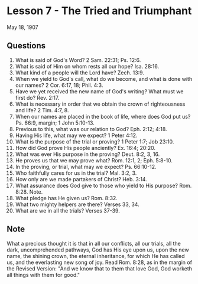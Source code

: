 # Lesson 7 - The Tried and Triumphant
May 18, 1907

## Questions

1. What is said of God's Word? 2 Sam. 22:31; Ps. 12:6.
2. What is said of Him on whom rests all our hope? Isa. 28:16.
3. What kind of a people will the Lord have? Zech. 13:9.
4. When we yield to God's call, what do we become, and what is done with our names? 2 Cor. 6:17, 18; Phil. 4:3.
5. Have we yet received the new name of God's writing? What must we first do? Rev. 2:17.
6. What is necessary in order that we obtain the crown of righteousness and life? 2 Tim. 4:7, 8.
7. When our names are placed in the book of life, where does God put us? Ps. 66:9, margin; 1 John 5:10-13.
8. Previous to this, what was our relation to God? Eph. 2:12; 4:18.
9. Having His life, what may we expect? 1 Peter 4:12.
10. What is the purpose of the trial or proving? 1 Peter 1:7; Job 23:10.
11. How did God prove His people anciently? Ex. 16:4; 20:20.
12. What was ever His purpose in the proving? Deut. 8:2, 3, 16.
13. He proves us that we may prove what? Rom. 12:1, 2; Eph. 5:8-10.
14. In the proving, or trial, what may we expect? Ps. 66:10-12.
15. Who faithfully cares for us in the trial? Mal. 3:2, 3.
16. How only are we made partakers of Christ? Heb. 3:14.
17. What assurance does God give to those who yield to His purpose? Rom. 8:28. Note.
18. What pledge has He given us? Rom. 8:32.
19. What two mighty helpers are there? Verses 33, 34.
20. What are we in all the trials? Verses 37-39.

## Note

What a precious thought it is that in all our conflicts, all our trials, all the dark, uncomprehended pathways, God has His eye upon us, upon the new name, the shining crown, the eternal inheritance, for which He has called us, and the everlasting new song of joy. Read Rom. 8:28, as in the margin of the Revised Version: "And we know that to them that love God, God worketh all things with them for good."